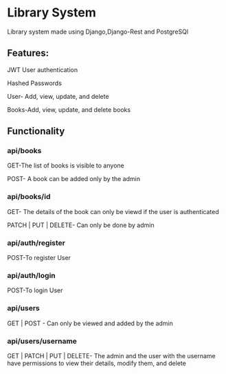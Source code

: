 # Library System
Library system made using Django,Django-Rest and PostgreSQl

## Features:
JWT User authentication

Hashed Passwords

User- Add, view, update, and delete

Books-Add, view, update, and delete books

## Functionality

### api/books
 GET-The list of books is visible to anyone

 POST- A book can be added only by the admin

### api/books/id
  GET- The details of the book can only be viewd if the user is authenticated
 
  PATCH | PUT | DELETE- Can only be done by admin

### api/auth/register
  POST-To register User

### api/auth/login
  POST-To login User

### api/users
  GET | POST - Can only be viewed and added by the admin

### api/users/username 
GET | PATCH | PUT | DELETE- The admin and the user with the username have permissions to view their details, modify them, and delete

